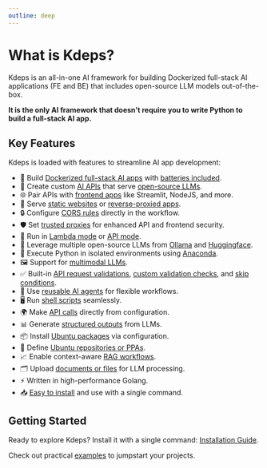 ```yaml
---
outline: deep
---
```


# What is Kdeps?

Kdeps is an all-in-one AI framework for building Dockerized full-stack AI applications (FE and BE) that includes
open-source LLM models out-of-the-box.

**It is the only AI framework that doesn't require you to write Python to build a full-stack AI app.**

## Key Features

Kdeps is loaded with features to streamline AI app development:

- 🐳 Build [Dockerized full-stack AI apps](/getting-started/introduction/quickstart.md#quickstart) with [batteries included](/getting-started/configuration/workflow.md#ai-agent-settings).
- 🔌 Create custom [AI APIs](/getting-started/configuration/workflow.md#api-server-settings) that serve [open-source LLMs](/getting-started/configuration/workflow.md#llm-models).
- 🌐 Pair APIs with [frontend apps](/getting-started/configuration/workflow.md#web-server-settings) like Streamlit, NodeJS, and more.
- 📁 Serve [static websites](/getting-started/configuration/workflow.md#static-file-serving) or [reverse-proxied apps](/getting-started/configuration/workflow.md#reverse-proxying).
- 🔒 Configure [CORS rules](/getting-started/configuration/workflow.md#cors-configuration) directly in the workflow.
- 🛡️ Set [trusted proxies](/getting-started/configuration/workflow.md#trustedproxies) for enhanced API and frontend security.
- 🚀 Run in [Lambda mode](/getting-started/configuration/workflow.md#lambda-mode) or [API mode](/getting-started/configuration/workflow.md#api-server-settings).
- 🤖 Leverage multiple open-source LLMs from [Ollama](/getting-started/configuration/workflow.md#llm-models) and [Huggingface](https://github.com/kdeps/examples/tree/main/huggingface_imagegen_api).
- 🐍 Execute Python in isolated environments using [Anaconda](/getting-started/resources/python.md).
- 🖼️ Support for [multimodal LLMs](/getting-started/resources/multimodal.md).
- ✅ Built-in [API request validations](/getting-started/resources/api-request-validations.md#api-request-validations), [custom validation checks](/getting-started/resources/validations.md), and [skip conditions](/getting-started/resources/skip.md).
- 🔄 Use [reusable AI agents](/getting-started/resources/remix.md) for flexible workflows.
- 🖥️ Run [shell scripts](/getting-started/resources/exec.md) seamlessly.
- 🌍 Make [API calls](/getting-started/resources/client.md) directly from configuration.
- 📊 Generate [structured outputs](/getting-started/resources/llm.md#chat-block) from LLMs.
- 📦 Install [Ubuntu packages](/getting-started/configuration/workflow.md#ubuntu-packages) via configuration.
- 📜 Define [Ubuntu repositories or PPAs](/getting-started/configuration/workflow.md#ubuntu-repositories).
- 📈 Enable context-aware [RAG workflows](/getting-started/resources/kartographer.md).
- 🗂️ Upload [documents or files](/getting-started/tutorials/files.md) for LLM processing.
- ⚡ Written in high-performance Golang.
- 📥 [Easy to install](/getting-started/introduction/installation.md) and use with a single command.

## Getting Started

Ready to explore Kdeps? Install it with a single command: [Installation Guide](/getting-started/introduction/installation.md).

Check out practical [examples](https://github.com/kdeps/examples) to jumpstart your projects.

<script setup>
import { withBase } from 'vitepress'
import { useSidebar } from 'vitepress/theme'

const { sidebarGroups } = useSidebar()
</script>
